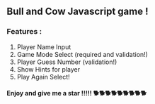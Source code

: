 ## Bull and Cow Javascript game !

### Features :

1. Player Name Input
2. Game Mode Select (required and validation!)
3. Player Guess Number (validation!)
4. Show Hints for player
5. Play Again Select!

#### Enjoy and give me a star !!!!! 🐕🐕🐕🐕🐕🐕🐕🐕🐕
